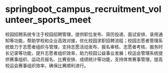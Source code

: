 # springboot_campus_recruitment_volunteer_sports_meet
校园招聘系统专注于校园招聘管理，提供职位发布、简历投递、面试安排、录用通知等功能，帮助学校和企业高效对接，优化校园求职招聘流程；校园志愿者管理系统致力于志愿者组织与管理，支持志愿活动发布、报名审核、志愿者考核、服务时长记录等功能，提升志愿者组织效率，助力校园公益事业发展；校运会管理系统提供赛事组织、运动员报名、比赛安排、成绩统计等功能，支持体育赛事管理，提高校运会赛事组织效率，确保比赛顺利进行。
